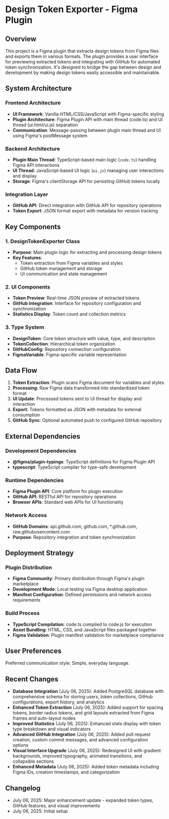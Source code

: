 # Design Token Exporter - Figma Plugin

## Overview

This project is a Figma plugin that extracts design tokens from Figma files and exports them in various formats. The plugin provides a user interface for previewing extracted tokens and integrating with GitHub for automated token synchronization. It's designed to bridge the gap between design and development by making design tokens easily accessible and maintainable.

## System Architecture

### Frontend Architecture
- **UI Framework**: Vanilla HTML/CSS/JavaScript with Figma-specific styling
- **Plugin Architecture**: Figma Plugin API with main thread (code.ts) and UI thread (ui.html/ui.js) separation
- **Communication**: Message-passing between plugin main thread and UI using Figma's postMessage system

### Backend Architecture
- **Plugin Main Thread**: TypeScript-based main logic (`code.ts`) handling Figma API interactions
- **UI Thread**: JavaScript-based UI logic (`ui.js`) managing user interactions and display
- **Storage**: Figma's clientStorage API for persisting GitHub tokens locally

### Integration Layer
- **GitHub API**: Direct integration with GitHub API for repository operations
- **Token Export**: JSON format export with metadata for version tracking

## Key Components

### 1. DesignTokenExporter Class
- **Purpose**: Main plugin logic for extracting and processing design tokens
- **Key Features**:
  - Token extraction from Figma variables and styles
  - GitHub token management and storage
  - UI communication and state management

### 2. UI Components
- **Token Preview**: Real-time JSON preview of extracted tokens
- **GitHub Integration**: Interface for repository configuration and synchronization
- **Statistics Display**: Token count and collection metrics

### 3. Type System
- **DesignToken**: Core token structure with value, type, and description
- **TokenCollection**: Hierarchical token organization
- **GitHubConfig**: Repository connection configuration
- **FigmaVariable**: Figma-specific variable representation

## Data Flow

1. **Token Extraction**: Plugin scans Figma document for variables and styles
2. **Processing**: Raw Figma data transformed into standardized token format
3. **UI Update**: Processed tokens sent to UI thread for display and interaction
4. **Export**: Tokens formatted as JSON with metadata for external consumption
5. **GitHub Sync**: Optional automated push to configured GitHub repository

## External Dependencies

### Development Dependencies
- **@figma/plugin-typings**: TypeScript definitions for Figma Plugin API
- **typescript**: TypeScript compiler for type-safe development

### Runtime Dependencies
- **Figma Plugin API**: Core platform for plugin execution
- **GitHub API**: RESTful API for repository operations
- **Browser APIs**: Standard web APIs for UI functionality

### Network Access
- **GitHub Domains**: api.github.com, github.com, *.github.com, raw.githubusercontent.com
- **Purpose**: Repository integration and token synchronization

## Deployment Strategy

### Plugin Distribution
- **Figma Community**: Primary distribution through Figma's plugin marketplace
- **Development Mode**: Local testing via Figma desktop application
- **Manifest Configuration**: Defined permissions and network access requirements

### Build Process
- **TypeScript Compilation**: code.ts compiled to code.js for execution
- **Asset Bundling**: HTML, CSS, and JavaScript files packaged together
- **Figma Validation**: Plugin manifest validation for marketplace compliance

## User Preferences

Preferred communication style: Simple, everyday language.

## Recent Changes

- **Database Integration** (July 06, 2025): Added PostgreSQL database with comprehensive schema for storing users, token collections, GitHub configurations, export history, and analytics
- **Enhanced Token Extraction** (July 06, 2025): Added support for spacing tokens, border radius tokens, and grid layouts extracted from Figma frames and auto-layout nodes
- **Improved Statistics** (July 06, 2025): Enhanced stats display with token type breakdown and visual indicators
- **Advanced GitHub Integration** (July 06, 2025): Added pull request creation, custom commit messages, and advanced configuration options
- **Visual Interface Upgrade** (July 06, 2025): Redesigned UI with gradient backgrounds, improved typography, animated transitions, and collapsible sections
- **Enhanced Metadata** (July 06, 2025): Added token metadata including Figma IDs, creation timestamps, and categorization

## Changelog

- July 06, 2025: Major enhancement update - expanded token types, GitHub features, and visual improvements
- July 06, 2025: Initial setup
